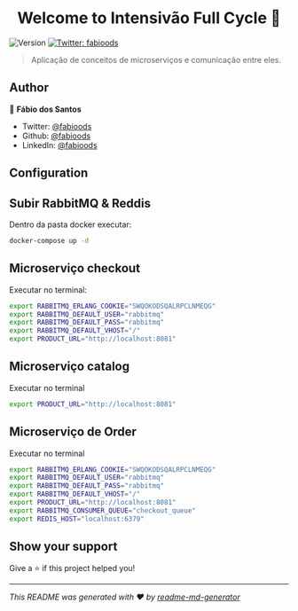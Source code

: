 <h1 align="center">Welcome to Intensivão Full Cycle 👋</h1>
<p>
  <img alt="Version" src="https://img.shields.io/badge/version-1.0.0-blue.svg?cacheSeconds=2592000" />
  <a href="https://twitter.com/fabioods" target="_blank">
    <img alt="Twitter: fabioods" src="https://img.shields.io/twitter/follow/fabioods.svg?style=social" />
  </a>
</p>

> Aplicação de conceitos de microserviços e comunicação entre eles.

## Author

👤 **Fábio dos Santos**

- Twitter: [@fabioods](https://twitter.com/fabioods)
- Github: [@fabioods](https://github.com/fabioods)
- LinkedIn: [@fabioods](https://linkedin.com/in/fabioods)

## Configuration

## Subir RabbitMQ & Reddis

Dentro da pasta docker executar:

```bash
docker-compose up -d
```

## Microserviço checkout

Executar no terminal:

```bash
export RABBITMQ_ERLANG_COOKIE="SWQOKODSQALRPCLNMEQG"
export RABBITMQ_DEFAULT_USER="rabbitmq"
export RABBITMQ_DEFAULT_PASS="rabbitmq"
export RABBITMQ_DEFAULT_VHOST="/"
export PRODUCT_URL="http://localhost:8081"
```

## Microserviço catalog

Executar no terminal

```bash
export PRODUCT_URL="http://localhost:8081"
```

## Microserviço de Order

Executar no terminal

```bash
export RABBITMQ_ERLANG_COOKIE="SWQOKODSQALRPCLNMEQG"
export RABBITMQ_DEFAULT_USER="rabbitmq"
export RABBITMQ_DEFAULT_PASS="rabbitmq"
export RABBITMQ_DEFAULT_VHOST="/"
export PRODUCT_URL="http://localhost:8081"
export RABBITMQ_CONSUMER_QUEUE="checkout_queue"
export REDIS_HOST="localhost:6379"
```

## Show your support

Give a ⭐️ if this project helped you!

---

_This README was generated with ❤️ by [readme-md-generator](https://github.com/kefranabg/readme-md-generator)_

